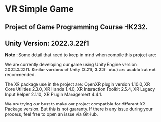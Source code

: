 # VR Simple Game
## Project of Game Programming Course HK232.

## Unity Version: 2022.3.22f1
**Note** : Some detail that need to keep in mind when compile this project are: 

We are currently developing our game using Unity Engine version 2022.3.22f1. Similar versions of Unity (3.21f, 3.22f , etc.) are usable but not recommended.

The XR package use in the project are: OpenXR plugin version 1.10.0, XR Core Utilities 2.3.0, XR Hands 1.4.0, XR Interaction Toolkit 2.5.4, XR Legacy Input Helper 2.1.10, XR Plugin Management 4.4.1.

We are trying our best to make our project compatible for different XR Package version. But this is not guaranty. If there is any issue during your process, feel free to open an issue via GitHub.

